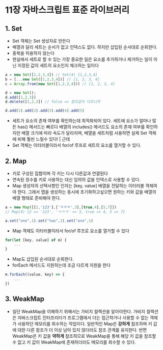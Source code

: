 # 11장 자바스크립트 표준 라이브러리

## 1. Set

- Set 객체는 Set 생성자로 만든다
- 배열과 달리 세트는 순서가 없고 인덱스도 없다. 하지만 삽입된 순서대로 순회한다.
- 중복을 허용하지 않는다
- 현실에서 세트로 할 수 있는 가장 중요한 일은 요소를 추가하거나 제거하는 일이 아닌 지정된 값이 세트의 요소인지 체크하는 일이다

```jsx
a = new Set([1,2,3,4]) // Set(4) {1,2,3,4}
b = [...new Set([1,2,3,4])] // [1, 2, 3, 4]
c = Array.from(new Set([1,2,3,4])) // [1, 2, 3, 4]

d = new Set();
d.add([1,2,3])
d.delete([1,2,3]) // false => 참조값이 다르니까

d.add(1).add(2).add(3).add(4).add(5)
```

- 세트가 요소의 존재 여부를 확인하는데 최적화되어 있다. 세트에 요소가 얼마나 많든 has() 메서드는 빠르다
배열의 includes() 메서드도 요소의 존재 여부를 확인하지만 배열 크기에 따라 속도가 달라지며, 배열을 세트처럼 사용하면 실제 Set 객체에 비해 훨씬 느릴수 있다!
| 근데
- Set 객체는 이터러블이라서 for/of 루프로 세트의 요소를 열거할 수 있다.

## 2. Map

- 키로 구성된 집합이며 각 키는 다시 다른값과 연결된다
- 연속된 정수를 키로 사용하는 대신 임의의 값을 인덱스로 사용할 수 있다.
- Map 생성자의 선택사항인 인자는 [key, value] 배열을 전달하는 이터러블 객체여야 한다.
그래서 맵을 생성하는 동시에 초기화하고싶으면 원하는 키와 값을 배열의 배열 형태로 준비해야 한다.

```jsx
a = new Map([[2,'123'],['ㅋㅋㅋ',3],[true,4],[5,7]])
// Map(4) {2 => '123', 'ㅋㅋㅋ' => 3, true => 4, 5 => 7}

a.set("one",1).set("two",1).set("one",1)
```

- Map 객체도 이터러블이라서 for/of 루프로 요소를 열거할 수 있다

```jsx
for(let [key, value] of m) {
	...
}
```

- Map도 삽입된 순서대로 순회한다.
- forEach 메서드도 지원하는데 조금 다르게 지원을 한다

```jsx
m.forEach((value, key) => {
	...
})
```

## 3. WeakMap

- 일단 WeakMap을 이해하기 위해서는 가비지 컬렉션을 알아야한다.
가비지 컬렉션은 자바스크립트 인터프리터가 프로그램에서 더는 접근하거나 사용할 수 없는 객체가 사용하던 메모리를 회수하는 작업이다.
일반적인 Map은 **강하게** 참조하며 키 값에 대한 다른 참조가 더 이상 남아 있지 않더라도 참조 관계를 유지한다.
반면 WeakMap은 키 값을 **약하게** 참조하므로 WeakMap을 통해 해당 키 값을 참조할 수 없고 
키 값이 WeakMap에 존재하더라도 메모리를 회수할 수 있다.
